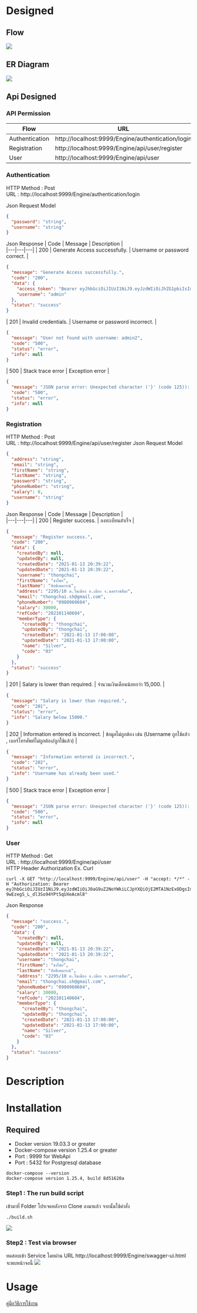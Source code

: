 # Designed

## Flow
![](images/flow.png)

## ER Diagram
![](images/er.png)

## Api Designed
### **API Permission**
|  Flow | URL  | Permistion   |  
|---|---|---|
|  Authentication | http://localhost:9999/Engine/authentication/login    | All   |  
|  Registration | http://localhost:9999/Engine/api/user/register    | All   |  
|  User | http://localhost:9999/Engine/api/user     | Authenticate   |  

### **Authentication**
HTTP Method : Post  
URL : http://localhost:9999/Engine/authentication/login  

Json Request Model
```json
{
  "password": "string",
  "username": "string"
}
```
Json Response
|  Code | Message  | Description   |  
|---|---|---|
| 200  | Generate Access successfully.  | Username or password correct.  |
```json
{
  "message": "Generate Access successfully.",
  "code": "200",
  "data": {
    "access_token": "Bearer eyJhbGciOiJIUzI1NiJ9.eyJzdWIiOiJhZG1pbiIsImlhdCI6MTYxMDU2ODgyNywiZXhwIjoxNjEwNTg2ODI2fQ.ieHIq5F0y2qkD37etaF0fxPdN8R7U9BPDTOoKT8P_54",
    "username": "admin"
  },
  "status": "success"
}
```
| 201  |  Invalid credentials. | Username or password incorrect.  |
```json
{
  "message": "User not found with username: admin2",
  "code": "500",
  "status": "error",
  "info": null
}
```
| 500  | Stack trace error  | Exception error  |

```json
{
  "message": "JSON parse error: Unexpected character ('}' (code 125)): was expecting double-quote to start field name; nested exception is com.fasterxml.jackson.core.JsonParseException: Unexpected character ('}' (code 125)): was expecting double-quote to start field name\n at [Source: (PushbackInputStream); line: 3, column: 2]",
  "code": "500",
  "status": "error",
  "info": null
}
```

### **Registration**
HTTP Method : Post  
URL : http://localhost:9999/Engine/api/user/register
Json Request Model
```json
{
  "address": "string",
  "email": "string",
  "firstName": "string",
  "lastName": "string",
  "password": "string",
  "phoneNumber": "string",
  "salary": 0,
  "username": "string"
}
```

Json Response
|  Code | Message  | Description   |  
|---|---|---|
| 200  | Register success.  | ลงทะเบียนสำเร็จ  |
```json
{
  "message": "Register success.",
  "code": "200",
  "data": {
    "createdBy": null,
    "updatedBy": null,
    "createdDate": "2021-01-13 20:39:22",
    "updatedDate": "2021-01-13 20:39:22",
    "username": "thongchai",
    "firstName": "ธงไชย",
    "lastName": "สิทธิเขตกรณ์",
    "address": "2295/10 ต.ในเมือง อ.เมือง จ.นครราชสีมา",
    "email": "thongchai.sh@gmail.com",
    "phoneNumber": "0980960604",
    "salary": 30000,
    "refCode": "202101140604",
    "memberType": {
      "createdBy": "thongchai",
      "updatedBy": "thongchai",
      "createdDate": "2021-01-13 17:00:00",
      "updatedDate": "2021-01-13 17:00:00",
      "name": "Silver",
      "code": "03"
    }
  },
  "status": "success"
}
```
| 201  |  Salary is lower than required. | จำนวนเงินเดือนน้อยกว่า 15,000.  |
```json
{
  "message": "Salary is lower than required.",
  "code": "201",
  "status": "error",
  "info": "Salary below 15000."
}
```
| 202  |  Information entered is incorrect. | ข้อมูลไม่ถูกต้อง เช่น (Username ถูกใช้แล้ว , เบอร์โทรศัพท์ไม่ถูกต้อง/ถูกใช้แล้ว)  |
```json
{
  "message": "Information entered is incorrect.",
  "code": "202",
  "status": "error",
  "info": "Username has already been used."
}
```
| 500  | Stack trace error  | Exception error  |
```json
{
  "message": "JSON parse error: Unexpected character ('}' (code 125)): was expecting double-quote to start field name; nested exception is com.fasterxml.jackson.core.JsonParseException: Unexpected character ('}' (code 125)): was expecting double-quote to start field name\n at [Source: (PushbackInputStream); line: 9, column: 2]",
  "code": "500",
  "status": "error",
  "info": null
}
```

### **User**
HTTP Method : Get  
URL : http://localhost:9999/Engine/api/user  
HTTP Header Authorization
Ex. Curl
```
curl -X GET "http://localhost:9999/Engine/api/user" -H "accept: */*" -H "Authorization: Bearer eyJhbGciOiJIUzI1NiJ9.eyJzdWIiOiJ0aG9uZ2NoYWkiLCJpYXQiOjE2MTA1NzExODgsImV4cCI6MTYxMDU4OTE4OH0._Z19yoaDfjyc-9wEzegS_L_dl3So94YPt5qUXeAcml8"
```
Json Response
```json
{
  "message": "success.",
  "code": "200",
  "data": {
    "createdBy": null,
    "updatedBy": null,
    "createdDate": "2021-01-13 20:39:22",
    "updatedDate": "2021-01-13 20:39:22",
    "username": "thongchai",
    "firstName": "ธงไชย",
    "lastName": "สิทธิเขตกรณ์",
    "address": "2295/10 ต.ในเมือง อ.เมือง จ.นครราชสีมา",
    "email": "thongchai.sh@gmail.com",
    "phoneNumber": "0980960604",
    "salary": 30000,
    "refCode": "202101140604",
    "memberType": {
      "createdBy": "thongchai",
      "updatedBy": "thongchai",
      "createdDate": "2021-01-13 17:00:00",
      "updatedDate": "2021-01-13 17:00:00",
      "name": "Silver",
      "code": "03"
    }
  },
  "status": "success"
}
```


# Description

# Installation
## Required
- Docker version 19.03.3 or greater
- Docker-compose version 1.25.4 or greater
- Port : 9999 for WebApi
- Port : 5432 for Postgresql database
```
docker-compose --version
docker-compose version 1.25.4, build 8d51620a
```
### Step1 : The run build script
เข้ามาที่ Folder โปรเจคหลังจาก Clone ลงมาแล้ว จากนั้นใช้คำสั่ง
```
./build.sh
```
![](images/docker1.jpg)
### Step2 : Test via browser
ทดสอบเข้า Service โดยผ่าน URL http://localhost:9999/Engine/swagger-ui.html จะพบหน้าจอนี้
![](images/install2.jpg)

# Usage
[คู่มือวิธีการใช้งาน](document/วิธีทดสอบการใช้งาน.pdf)




